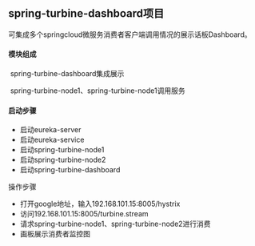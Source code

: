 ## spring-turbine-dashboard项目

可集成多个springcloud微服务消费者客户端调用情况的展示话板Dashboard。

#### 模块组成

​	spring-turbine-dashboard集成展示

​	spring-turbine-node1、spring-turbine-node1调用服务

#### 启动步骤

* 启动eureka-server
* 启动eureka-service
* 启动spring-turbine-node1
* 启动spring-turbine-node2
* 启动spring-turbine-dashboard

操作步骤

* 打开google地址，输入192.168.101.15:8005/hystrix
* 访问192.168.101.15:8005/turbine.stream
* 请求spring-turbine-node1、spring-turbine-node2进行消费
* 画板展示消费者监控图